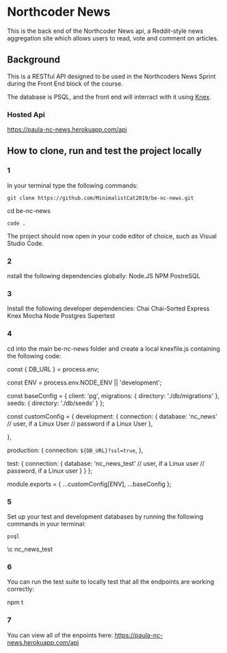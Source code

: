 # Northcoder News

This is the back end of the Northcoder News api, a Reddit-style news aggregation site which allows users to read, vote and comment on articles.

## Background

This is a RESTful API designed to be used in the Northcoders News Sprint during the Front End block of the course.

The database is PSQL, and the front end will interract with it using [Knex](https://knexjs.org).


### Hosted Api 
https://paula-nc-news.herokuapp.com/api


## How to clone, run and test the project locally

### 1
In your terminal type the following commands: 
```
git clone https://github.com/MinimalistCat2019/be-nc-news.git
```
cd be-nc-news
```
code .
```

The project should now open in your code editor of choice, such as Visual Studio Code. 

### 2 
nstall the following dependencies globally:
Node.JS
NPM 
PostreSQL

### 3
Install the following developer dependencies:
Chai
Chai-Sorted
Express
Knex
Mocha 
Node Postgres
Supertest

### 4
cd into the main be-nc-news folder and create a local knexfile.js containing the following code: 

const { DB_URL } = process.env;

const ENV = process.env.NODE_ENV || 'development';

const baseConfig = {
  client: 'pg',
  migrations: {
    directory: './db/migrations'
  },
  seeds: {
    directory: './db/seeds'
  }
};

const customConfig = {
  development: {
    connection: {
      database: 'nc_news'
      // user, if a Linux User
      // password if a Linux User
    },
  
  },

  production: {
    connection: `${DB_URL}?ssl=true`,
  },
  
  test: {
    connection: {
      database: 'nc_news_test'
      // user, if a Linux user
      // password, if a Linux user
    }
  }
};

module.exports = { ...customConfig[ENV], ...baseConfig };


### 5
Set up your test and development databases by running the following commands in your terminal: 

```
psql

```
\c nc_news_test

### 6

You can run the test suite to locally test that all the endpoints are working correctly: 

npm t

### 7

You can view  all of the enpoints here: https://paula-nc-news.herokuapp.com/api


